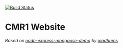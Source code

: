 [![Build Status](https://travis-ci.org/cmr1/website.svg?branch=master)](https://travis-ci.org/cmr1/website)

# CMR1 Website

*Based on [node-express-mongoose-demo](https://github.com/madhums/node-express-mongoose-demo) by [madhums](https://github.com/madhums)*